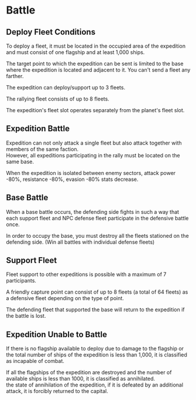 # Battle	
	
## Deploy Fleet Conditions	

To deploy a fleet, it must be located in the occupied area of the expedition and must consist of one flagship and at least 1,000 ships.	
	
The target point to which the expedition can be sent is limited to the base where the expedition is located and adjacent to it. You can't send a fleet any farther.	

The expedition can deploy/support up to 3 fleets.	

The rallying fleet consists of up to 8 fleets.	

The expedition's fleet slot operates separately from the planet's fleet slot.	
	
	
## Expedition Battle	

Expedition can not only attack a single fleet but also attack together with members of the same faction.<br>
However, all expeditions participating in the rally must be located on the same base.

When the expedition is isolated between enemy sectors, attack power -80%, resistance -80%, evasion -80% stats decrease.	

	
## Base Battle	

When a base battle occurs, the defending side fights in such a way that each support fleet and NPC defense fleet participate in the defensive battle once.

In order to occupy the base, you must destroy all the fleets stationed on the defending side. (Win all battles with individual defense fleets)	

	
## Support Fleet	

Fleet support to other expeditions is possible with a maximum of 7 participants.

A friendly capture point can consist of up to 8 fleets (a total of 64 fleets) as a defensive fleet depending on the type of point.

The defending fleet that supported the base will return to the expedition if the battle is lost.

	
## Expedition Unable to Battle	

If there is no flagship available to deploy due to damage to the flagship or the total number of ships of the expedition is less than 1,000, it is classified as incapable of combat.	

If all the flagships of the expedition are destroyed and the number of available ships is less than 1000, it is classified as annihilated.<br>
the state of annihilation of the expedition, if it is defeated by an additional attack, it is forcibly returned to the capital.	